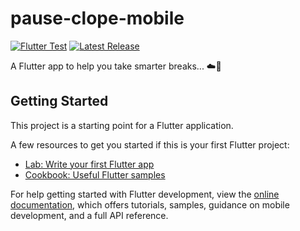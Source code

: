# pause-clope-mobile

[![Flutter Test](https://github.com/LaPauseClope/pause-clope-mobile/actions/workflows/dart.yml/badge.svg)](https://github.com/LaPauseClope/pause-clope-mobile/actions/workflows/dart.yml)
[![Latest Release](https://img.shields.io/github/v/release/LaPauseClope/pause-clope-mobile)](https://github.com/LaPauseClope/pause-clope-mobile/releases)

A Flutter app to help you take smarter breaks... ☁️🚬


## Getting Started

This project is a starting point for a Flutter application.

A few resources to get you started if this is your first Flutter project:

- [Lab: Write your first Flutter app](https://docs.flutter.dev/get-started/codelab)
- [Cookbook: Useful Flutter samples](https://docs.flutter.dev/cookbook)

For help getting started with Flutter development, view the
[online documentation](https://docs.flutter.dev/), which offers tutorials,
samples, guidance on mobile development, and a full API reference.
